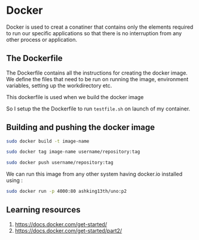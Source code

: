 # Docker

Docker is used to creat a conatiner that contains only the elements required to run our specific applications so that there is no 
interruption from any other process or application.

## The Dockerfile

The Dockerfile contains all the instructions for creating the docker image. 
We define the files that need to be run on running the image, environment variables, setting up the workdirectory etc.

This dockerfile is used when we build the docker image

So I setup the the Dockerfile to run `testfile.sh` on launch of my container.

## Building and pushing the docker image

```bash
sudo docker build -t image-name

sudo docker tag image-name username/repository:tag

sudo docker push username/repository:tag
```

We can run this image from any other system having docker.io installed using :

```bash
sudo docker run -p 4000:80 ashking13th/uno:p2
```

## Learning resources
1. https://docs.docker.com/get-started/
2. https://docs.docker.com/get-started/part2/
